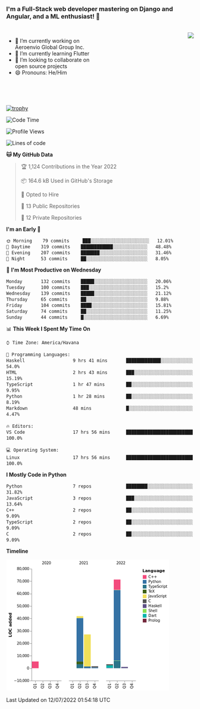 ### I'm a Full-Stack web developer mastering on Django and Angular, and a ML enthusiast!  👋

<br/>

<img align="right" height="250"  src="https://media1.giphy.com/media/qgQUggAC3Pfv687qPC/giphy.gif?cid=ecf05e470ttfxgsj072btembitu1zn4ti3t3cdyg4jo5b3by&rid=giphy.gif&ct=g" />

 <div style="width:50%">
    <ul>
      <li>🔭 I’m currently working on Aeroenvio Global Group Inc.</li>
      <li>🌱 I’m currently learning Flutter</li>
      <li>👯 I’m looking to collaborate on open source projects</li>
      <li>😄 Pronouns: He/Him</li>
<!--       <li>⚡ Fun fact: I started my first professional project for a company as web dev without knowing any JS </li> -->
    </ul>
  </div>
  
<br/><br/><br/>

[![trophy](https://github-profile-trophy.vercel.app/?username=dfg-98&row=3&column=3&theme=monokai)](https://github.com/ryo-ma/github-profile-trophy)


<!--START_SECTION:waka-->
![Code Time](http://img.shields.io/badge/Code%20Time-321%20hrs%2045%20mins-blue)

![Profile Views](http://img.shields.io/badge/Profile%20Views-2-blue)

![Lines of code](https://img.shields.io/badge/From%20Hello%20World%20I%27ve%20Written-151%20Thousand%20lines%20of%20code-blue)

**🐱 My GitHub Data** 

> 🏆 1,124 Contributions in the Year 2022
 > 
> 📦 164.6 kB Used in GitHub's Storage 
 > 
> 💼 Opted to Hire
 > 
> 📜 13 Public Repositories 
 > 
> 🔑 12 Private Repositories  
 > 
**I'm an Early 🐤** 

```text
🌞 Morning    79 commits     ███░░░░░░░░░░░░░░░░░░░░░░   12.01% 
🌆 Daytime    319 commits    ████████████░░░░░░░░░░░░░   48.48% 
🌃 Evening    207 commits    ███████░░░░░░░░░░░░░░░░░░   31.46% 
🌙 Night      53 commits     ██░░░░░░░░░░░░░░░░░░░░░░░   8.05%

```
📅 **I'm Most Productive on Wednesday** 

```text
Monday       132 commits    █████░░░░░░░░░░░░░░░░░░░░   20.06% 
Tuesday      100 commits    ███░░░░░░░░░░░░░░░░░░░░░░   15.2% 
Wednesday    139 commits    █████░░░░░░░░░░░░░░░░░░░░   21.12% 
Thursday     65 commits     ██░░░░░░░░░░░░░░░░░░░░░░░   9.88% 
Friday       104 commits    ████░░░░░░░░░░░░░░░░░░░░░   15.81% 
Saturday     74 commits     ██░░░░░░░░░░░░░░░░░░░░░░░   11.25% 
Sunday       44 commits     █░░░░░░░░░░░░░░░░░░░░░░░░   6.69%

```


📊 **This Week I Spent My Time On** 

```text
⌚︎ Time Zone: America/Havana

💬 Programming Languages: 
Haskell                  9 hrs 41 mins       █████████████░░░░░░░░░░░░   54.0% 
HTML                     2 hrs 43 mins       ███░░░░░░░░░░░░░░░░░░░░░░   15.19% 
TypeScript               1 hr 47 mins        ██░░░░░░░░░░░░░░░░░░░░░░░   9.95% 
Python                   1 hr 28 mins        ██░░░░░░░░░░░░░░░░░░░░░░░   8.19% 
Markdown                 48 mins             █░░░░░░░░░░░░░░░░░░░░░░░░   4.47%

🔥 Editors: 
VS Code                  17 hrs 56 mins      █████████████████████████   100.0%

💻 Operating System: 
Linux                    17 hrs 56 mins      █████████████████████████   100.0%

```

**I Mostly Code in Python** 

```text
Python                   7 repos             ████████░░░░░░░░░░░░░░░░░   31.82% 
JavaScript               3 repos             ███░░░░░░░░░░░░░░░░░░░░░░   13.64% 
C++                      2 repos             ██░░░░░░░░░░░░░░░░░░░░░░░   9.09% 
TypeScript               2 repos             ██░░░░░░░░░░░░░░░░░░░░░░░   9.09% 
C                        2 repos             ██░░░░░░░░░░░░░░░░░░░░░░░   9.09%

```


**Timeline**

![Chart not found](https://raw.githubusercontent.com/dfg-98/dfg-98/main/charts/bar_graph.png) 


 Last Updated on 12/07/2022 01:54:18 UTC
<!--END_SECTION:waka-->
